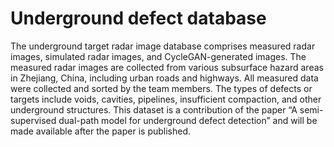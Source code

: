 # Underground defect database
The underground target radar image database comprises measured radar images, simulated radar images, and CycleGAN-generated images. The measured radar images are collected from various subsurface hazard areas in Zhejiang, China, including urban roads and highways. All measured data were collected and sorted by the team members. The types of defects or targets include voids, cavities, pipelines, insufficient compaction, and other underground structures. This dataset is a contribution of the paper “A semi-supervised dual-path model for underground defect detection” and will be made available after the paper is published. 
